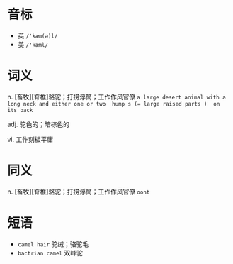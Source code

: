 # 音标

- 英 `/'kæm(ə)l/`
- 美 `/'kæml/`

# 词义

n. [畜牧][脊椎]骆驼；打捞浮筒；工作作风官僚
`a large desert animal with a long neck and either one or two  hump s (= large raised parts )  on its back`

adj. 驼色的；暗棕色的


vi. 工作刻板平庸


# 同义

n. [畜牧][脊椎]骆驼；打捞浮筒；工作作风官僚
`oont`

# 短语

- `camel hair` 驼绒；骆驼毛
- `bactrian camel` 双峰驼

